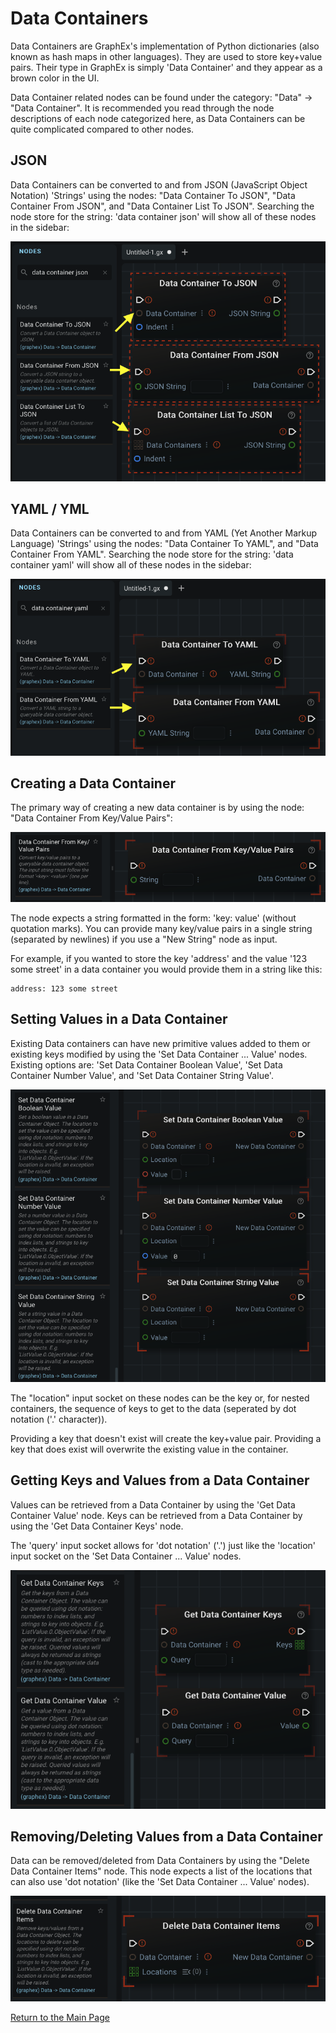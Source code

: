 # Data Containers

Data Containers are GraphEx's implementation of Python dictionaries (also known as hash maps in other languages). They are used to store key+value pairs. Their type in GraphEx is simply 'Data Container' and they appear as a brown color in the UI.

Data Container related nodes can be found under the category: "Data" -> "Data Container". It is recommended you read through the node descriptions of each node categorized here, as Data Containers can be quite complicated compared to other nodes.

## JSON

Data Containers can be converted to and from JSON (JavaScript Object Notation) 'Strings' using the nodes: "Data Container To JSON", "Data Container From JSON", and "Data Container List To JSON". Searching the node store for the string: 'data container json' will show all of these nodes in the sidebar:

![The available nodes for converting between data containers and JSON](../images/data_container_json.png)

## YAML / YML

Data Containers can be converted to and from YAML (Yet Another Markup Language) 'Strings' using the nodes: "Data Container To YAML", and "Data Container From YAML". Searching the node store for the string: 'data container yaml' will show all of these nodes in the sidebar:

![The available nodes for converting between data containers and YAML](../images/data_container_yml.png)

## Creating a Data Container

The primary way of creating a new data container is by using the node: "Data Container From Key/Value Pairs":

![The node to create a data container](../images/data_container_from_kv.png)

The node expects a string formatted in the form: 'key: value' (without quotation marks). You can provide many key/value pairs in a single string (separated by newlines) if you use a "New String" node as input.

For example, if you wanted to store the key 'address' and the value '123 some street' in a data container you would provide them in a string like this:

```
address: 123 some street
```

## Setting Values in a Data Container

Existing Data containers can have new primitive values added to them or existing keys modified by using the 'Set Data Container ... Value' nodes. Existing options are: 'Set Data Container Boolean Value', 'Set Data Container Number Value', and 'Set Data Container String Value'.

![The primary nodes for setting values in data containers](../images/data_container_set.png)

The "location" input socket on these nodes can be the key or, for nested containers, the sequence of keys to get to the data (seperated by dot notation ('.' character)).

Providing a key that doesn't exist will create the key+value pair. Providing a key that does exist will overwrite the existing value in the container.

## Getting Keys and Values from a Data Container

Values can be retrieved from a Data Container by using the 'Get Data Container Value' node. Keys can be retrieved from a Data Container by using the 'Get Data Container Keys' node.

The 'query' input socket allows for 'dot notation' ('.') just like the 'location' input socket on the 'Set Data Container ... Value' nodes.

![The primary nodes for getting from data containers](../images/data_container_get.png)

## Removing/Deleting Values from a Data Container

Data can be removed/deleted from Data Containers by using the "Delete Data Container Items" node. This node expects a list of the locations that can also use 'dot notation' (like the 'Set Data Container ... Value' nodes).

![The node to delete/remove data](../images/data_container_delete.png)


[Return to the Main Page](../index.md)